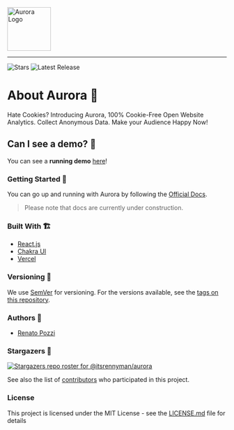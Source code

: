 <img src="https://raw.githubusercontent.com/itsrennyman/aurora/main/packages/frontend/public/aurora_mini_blue.svg" alt="Aurora Logo" height="100" />

<hr />

![Stars](https://img.shields.io/github/stars/itsrennyman/aurora?style=for-the-badge)
![Latest Release](https://img.shields.io/github/v/release/itsrennyman/aurora?style=for-the-badge)

# About Aurora 🌈

Hate Cookies? Introducing Aurora, 100% Cookie-Free Open Website Analytics.
Collect Anonymous Data. Make your Audience Happy Now!

## Can I see a demo? 👀

You can see a **running demo**
[here](https://aurora-app-frontend.vercel.app/websites/cl2re5iw6000809l843fb61jr/s/analytics)!

### Getting Started 🤩

You can go up and running with Aurora by following the
[Official Docs](https://aurora-docs.vercel.app).

> Please note that docs are currently under construction.

### Built With 🏗️

- [React.js](https://reactjs.org/)
- [Chakra UI](https://chakra-ui.com/)
- [Vercel](https://vercel.com/)

### Versioning 🚦

We use [SemVer](http://semver.org/) for versioning. For the versions available,
see the [tags on this repository](https://github.com/itsrennyman/aurora/tags).

### Authors 🙋

- [Renato Pozzi](https://github.com/itsrennyman)

### Stargazers 🌟

[![Stargazers repo roster for @itsrennyman/aurora](https://reporoster.com/stars/itsrennyman/aurora)](https://github.com/itsrennyman/aurora/stargazers)

See also the list of
[contributors](https://github.com/itsrennyman/aurora/contributors) who
participated in this project.

### License

This project is licensed under the MIT License - see the
[LICENSE.md](LICENSE.md) file for details
